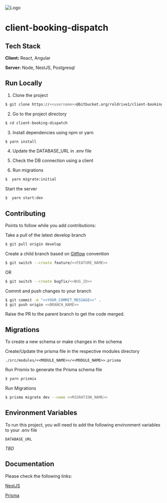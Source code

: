 
![Logo](https://roldrive.com/images/logo.jpg)


# client-booking-dispatch






## Tech Stack

**Client:** React, Angular

**Server:** Node, NestJS, Postgresql


## Run Locally

1. Clone the project

```bash
$ git clone https://<<username>>@bitbucket.org/roldrive1/client-booking-dispatch.git
```

2. Go to the project directory

```bash
$ cd client-booking-dispatch
```

3. Install dependencies using npm or yarn

```bash
$ yarn install
```
4. Update the DATABASE_URL in .env file

5. Check the DB connection using a client

6. Run migrations
```bash
$  yarn migrate:initial
```

Start the server

```bash
$  yarn start:dev
```


## Contributing

Points to follow while you add contributions:

Take a pull of the latest develop branch

```bash
$ git pull origin develop
```

Create a child branch based on [Gitflow](https://www.atlassian.com/git/tutorials/comparing-workflows/gitflow-workflow) convention

```bash
$ git switch --create feature/<<FEATURE_NAME>>
```

OR

```bash
$ git switch --create bugfix/<<BUG_ID>>
```

Commit and push changes to your branch

```bash
$ git commit -m "<<YOUR_COMMIT_MESSAGE>>" .
$ git push origin <<BRANCH_NAME>>
```

Raise the PR to the parent branch to get the code merged.
## Migrations

To create a new schema or make changes in the schema

Create/Update the prisma file in the respective modules directory

```./src/modules/<<MODULE_NAME>>/<<MODULE_NAME>>.prisma```

Run Prismix to generate the Prisma schema file

```bash
$ yarn prismix
```

Run Migrations

```bash
$ prisma migrate dev --name <<MIGRATION_NAME>>
```

## Environment Variables

To run this project, you will need to add the following environment variables to your .env file

`DATABASE_URL`

*TBD*

## Documentation

Please check the following links:

[NestJS](https://docs.nestjs.com/)

[Prisma](https://www.prisma.io/docs)

